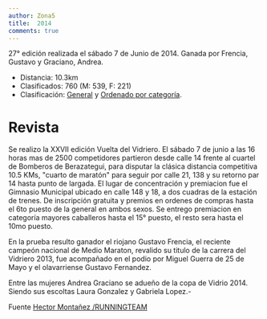 ```yaml
---
author: Zona5
title:  2014
comments: true
---
```

27° edición realizada el sábado 7 de Junio de 2014. Ganada por Frencia, Gustavo y Graciano, Andrea.

* Distancia: 10.3km
* Clasificados: 760 (M: 539, F: 221)
* Clasificación: [General](/clasificacion/2014/2014.html) y [Ordenado por categoría](/clasificacion/2014/2014cat.html).

# Revista

Se realizo la XXVII edición Vuelta del Vidriero.  El sábado 7 de junio a las 16 horas mas de 2500 competidores partieron desde calle 14 frente al cuartel de Bomberos de Berazategui,  para disputar la clásica distancia competitiva 10.5 KMs, "cuarto de maratón" para seguir por calle 21, 138 y su retorno par 14 hasta punto de largada.    El lugar de concentración y premiacion fue el Gimnasio Municipal ubicado en calle 148 y 18, a dos cuadras de la estación de trenes.  De inscripción gratuita y premios en ordenes de compras hasta el 6to puesto de la general en ambos sexos.  Se entrego premiacion en categoría mayores caballeros hasta el 15° puesto, el resto sera hasta el 10mo puesto.      
 
En la prueba resulto ganador el riojano Gustavo Frencia, el reciente campeón nacional de Medio Maraton, revalido su titulo de la carrera del Vidriero 2013, fue acompañado en el podio por Miguel Guerra de 25 de Mayo y el olavarriense Gustavo Fernandez.

Entre las mujeres Andrea Graciano se adueño de la copa de Vidrio 2014. Siendo sus escoltas Laura Gonzalez y Gabriela Lopez.-
             
Fuente [Hector Montañez /RUNNINGTEAM](http://runningteam.blogspot.com/2014/05/se-viene-la-xxvii-competencia-atletica.html)

